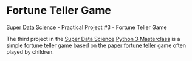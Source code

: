 # Fortune Teller Game
[Super Data Science](https://www.superdatascience.com) - Practical Project #3 - Fortune Teller Game

The third project in the [Super Data Science](https://www.superdatascience.com) [Python 3 Masterclass](https://www.superdatascience.com/courses/python-3-programming-beginner-to-pro-masterclass) is a simple fortune teller game based on the [paper fortune teller](https://en.wikipedia.org/wiki/Paper_fortune_teller) game often played by children.
